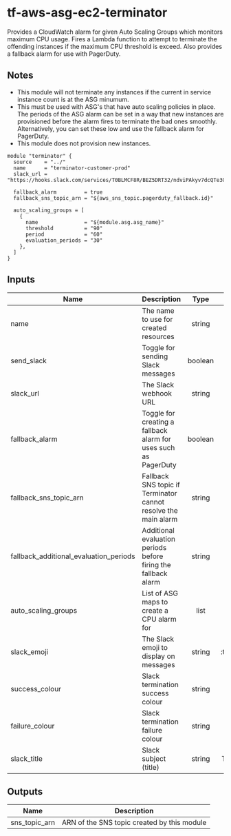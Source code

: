 # tf-aws-asg-ec2-terminator

Provides a CloudWatch alarm for given Auto Scaling Groups which monitors maximum CPU usage. Fires a Lambda function to attempt to terminate the offending instances if the maximum CPU threshold is exceed. Also provides a fallback alarm for use with PagerDuty.

## Notes
- This module will not terminate any instances if the current in service instance count is at the ASG minumum.
- This must be used with ASG's that have auto scaling policies in place. The periods of the ASG alarm can be set in a way that new instances are provisioned before the alarm fires to terminate the bad ones smoothly. Alternatively, you can set these low and use the fallback alarm for PagerDuty.
- This module does not provision new instances.

```hcl
module "terminator" {
  source    = "../"
  name      = "terminator-customer-prod"
  slack_url = "https://hooks.slack.com/services/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"

  fallback_alarm         = true
  fallback_sns_topic_arn = "${aws_sns_topic.pagerduty_fallback.id}"

  auto_scaling_groups = [
    {
      name               = "${module.asg.asg_name}"
      threshold          = "90"
      period             = "60"
      evaluation_periods = "30"
    },
  ]
}
```
## Inputs

| Name | Description | Type | Default | Required |
|------|-------------|:----:|:-----:|:-----:|
| name | The name to use for created resources | string | none | yes |
| send_slack | Toggle for sending Slack messages | boolean | true | no |
| slack_url | The Slack webhook URL | string | none | no |
| fallback_alarm | Toggle for creating a fallback alarm for uses such as PagerDuty | boolean | false | no |
| fallback_sns_topic_arn | Fallback SNS topic if Terminator cannot resolve the main alarm | string | none | no |
| fallback_additional_evaluation_periods | Additional evaluation periods before firing the fallback alarm | string | 2 | no |
| auto_scaling_groups | List of ASG maps to create a CPU alarm for | list | none | yes |
| slack_emoji | The Slack emoji to display on messages | string | :terminator: | no |
| success_colour | Slack termination success colour | string | #36a64f | no |
| failure_colour | Slack termination failure colour | string | #ff0000 | no |
| slack_title | Slack subject (title) | string | Terminator | no |

## Outputs

| Name | Description |
|------|-------------|
| sns_topic_arn | ARN of the SNS topic created by this module |
